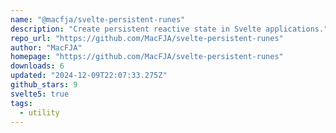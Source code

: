 ```yaml
---
name: "@macfja/svelte-persistent-runes"
description: "Create persistent reactive state in Svelte applications."
repo_url: "https://github.com/MacFJA/svelte-persistent-runes"
author: "MacFJA"
homepage: "https://github.com/MacFJA/svelte-persistent-runes"
downloads: 6
updated: "2024-12-09T22:07:33.275Z"
github_stars: 9
svelte5: true
tags: 
  - utility
---
```

